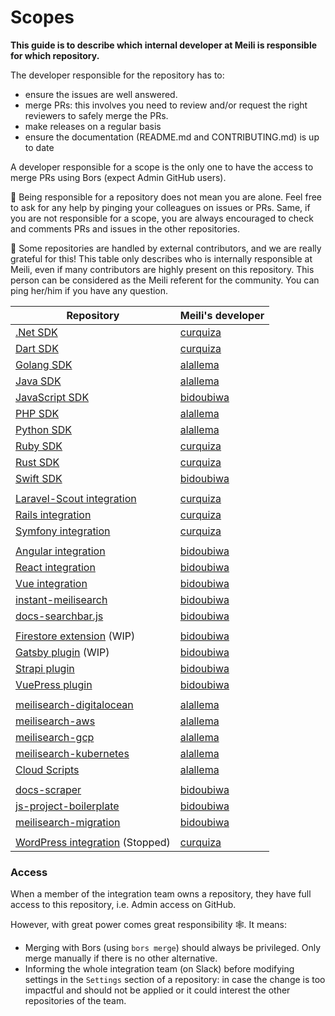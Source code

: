 # Scopes

**This guide is to describe which internal developer at Meili is responsible for which repository.**

The developer responsible for the repository has to:
- ensure the issues are well answered.
- merge PRs: this involves you need to review and/or request the right reviewers to safely merge the PRs.
- make releases on a regular basis
- ensure the documentation (README.md and CONTRIBUTING.md) is up to date

A developer responsible for a scope is the only one to have the access to merge PRs using Bors (expect Admin GitHub users).

🥰 Being responsible for a repository does not mean you are alone. Feel free to ask for any help by pinging your colleagues on issues or PRs.
Same, if you are not responsible for a scope, you are always encouraged to check and comments PRs and issues in the other repositories.

👥 Some repositories are handled by external contributors, and we are really grateful for this! This table only describes who is internally responsible at Meili, even if many contributors are highly present on this repository. This person can be considered as the Meili referent for the community. You can ping her/him if you have any question.

| Repository | Meili's developer |
|------------|-------------------|
| [.Net SDK](https://github.com/meilisearch/meilisearch-dotnet) | [curquiza](https://github.com/curquiza/) |
| [Dart SDK](https://github.com/meilisearch/meilisearch-dart) | [curquiza](https://github.com/curquiza/) |
| [Golang SDK](https://github.com/meilisearch/meilisearch-go) | [alallema](https://github.com/alallema/) |
| [Java SDK](https://github.com/meilisearch/meilisearch-java) | [alallema](https://github.com/alallema/) |
| [JavaScript SDK](https://github.com/meilisearch/meilisearch-js) | [bidoubiwa](https://github.com/bidoubiwa/) |
| [PHP SDK](https://github.com/meilisearch/meilisearch-php) | [alallema](https://github.com/alallema/) |
| [Python SDK](https://github.com/meilisearch/meilisearch-python) | [alallema](https://github.com/alallema/) |
| [Ruby SDK](https://github.com/meilisearch/meilisearch-ruby) | [curquiza](https://github.com/curquiza/) |
| [Rust SDK](https://github.com/meilisearch/meilisearch-rust) | [curquiza](https://github.com/curquiza/) |
| [Swift SDK](https://github.com/meilisearch/meilisearch-swift) | [bidoubiwa](https://github.com/bidoubiwa/) |
|||
| [Laravel-Scout integration](https://github.com/laravel/scout) | [curquiza](https://github.com/curquiza/) |
| [Rails integration](https://github.com/meilisearch/meilisearch-rails)| [curquiza](https://github.com/curquiza/) |
| [Symfony integration](https://github.com/meilisearch/meilisearch-symfony)| [curquiza](https://github.com/curquiza/) |
|||
| [Angular integration](https://github.com/meilisearch/meilisearch-angular) | [bidoubiwa](https://github.com/bidoubiwa/) |
| [React integration](https://github.com/meilisearch/meilisearch-react) | [bidoubiwa](https://github.com/bidoubiwa/) |
| [Vue integration](https://github.com/meilisearch/meilisearch-vue) | [bidoubiwa](https://github.com/bidoubiwa/) |
| [instant-meilisearch](https://github.com/meilisearch/instant-meilisearch) | [bidoubiwa](https://github.com/bidoubiwa/) |
| [docs-searchbar.js](https://github.com/meilisearch/docs-searchbar.js) | [bidoubiwa](https://github.com/bidoubiwa/) |
|||
| [Firestore extension](https://github.com/meilisearch/firestore-meilisearch) (WIP) | [bidoubiwa](https://github.com/bidoubiwa/) |
| [Gatsby plugin](https://github.com/meilisearch/gatsby-plugin-meilisearch) (WIP) | [bidoubiwa](https://github.com/bidoubiwa/) |
| [Strapi plugin](https://github.com/meilisearch/strapi-plugin-meilisearch) | [bidoubiwa](https://github.com/bidoubiwa/) |
| [VuePress plugin](https://github.com/meilisearch/vuepress-plugin-meilisearch) | [bidoubiwa](https://github.com/bidoubiwa/) |
|||
| [meilisearch-digitalocean](https://github.com/meilisearch/meilisearch-digitalocean) | [alallema](https://github.com/alallema/) |
| [meilisearch-aws](https://github.com/meilisearch/meilisearch-aws) | [alallema](https://github.com/alallema/) |
| [meilisearch-gcp](https://github.com/meilisearch/meilisearch-gcp) | [alallema](https://github.com/alallema/) |
| [meilisearch-kubernetes](https://github.com/meilisearch/meilisearch-kubernetes) | [alallema](https://github.com/alallema/) |
| [Cloud Scripts](https://github.com/meilisearch/cloud-scripts) | [alallema](https://github.com/alallema/) |
|||
| [docs-scraper](https://github.com/meilisearch/docs-scraper)| [bidoubiwa](https://github.com/bidoubiwa/) |
| [js-project-boilerplate](https://github.com/meilisearch/js-project-boilerplate)| [bidoubiwa](https://github.com/bidoubiwa/) |
| [meilisearch-migration](https://github.com/meilisearch/meilisearch-migration)| [bidoubiwa](https://github.com/bidoubiwa/) |
|||
| [WordPress integration](https://github.com/meilisearch/meilisearch-wordpress) (Stopped)| [curquiza](https://github.com/curquiza/) |

### Access

When a member of the integration team owns a repository, they have full access to this repository, i.e. Admin access on GitHub.

However, with great power comes great responsibility 🕸. It means:
- Merging with Bors (using `bors merge`) should always be privileged. Only merge manually if there is no other alternative.
- Informing the whole integration team (on Slack) before modifying settings in the `Settings` section of a repository: in case the change is too impactful and should not be applied or it could interest the other repositories of the team.
